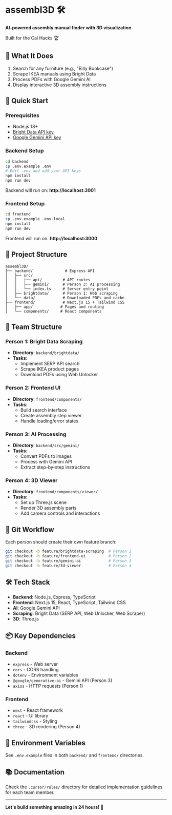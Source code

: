 # assembl3D 🛠️

**AI-powered assembly manual finder with 3D visualization**

Built for the Cal Hacks 🏆

## 🎯 What It Does

1. Search for any furniture (e.g., "Billy Bookcase")
2. Scrape IKEA manuals using Bright Data
3. Process PDFs with Google Gemini AI
4. Display interactive 3D assembly instructions

## 🚀 Quick Start

### Prerequisites
- Node.js 18+
- [Bright Data API key](https://brightdata.com)
- [Google Gemini API key](https://ai.google.dev)

### Backend Setup
```bash
cd backend
cp .env.example .env
# Edit .env and add your API keys
npm install
npm run dev
```

Backend will run on: **http://localhost:3001**

### Frontend Setup
```bash
cd frontend
cp .env.example .env.local
npm install
npm run dev
```

Frontend will run on: **http://localhost:3000**

## 📁 Project Structure

```
assembl3D/
├── backend/              # Express API
│   ├── src/
│   │   ├── api/         # API routes
│   │   ├── gemini/      # Person 3: AI processing
│   │   └── index.ts     # Server entry point
│   ├── brightdata/      # Person 1: Web scraping
│   └── data/            # Downloaded PDFs and cache
├── frontend/            # Next.js 15 + Tailwind CSS
│   ├── app/            # Pages and routing
│   └── components/     # React components
```

## 👥 Team Structure

### Person 1: Bright Data Scraping
- **Directory**: `backend/brightdata/`
- **Tasks**:
  - Implement SERP API search
  - Scrape IKEA product pages
  - Download PDFs using Web Unlocker

### Person 2: Frontend UI
- **Directory**: `frontend/components/`
- **Tasks**:
  - Build search interface
  - Create assembly step viewer
  - Handle loading/error states

### Person 3: AI Processing
- **Directory**: `backend/src/gemini/`
- **Tasks**:
  - Convert PDFs to images
  - Process with Gemini API
  - Extract step-by-step instructions

### Person 4: 3D Viewer
- **Directory**: `frontend/components/viewer/`
- **Tasks**:
  - Set up Three.js scene
  - Render 3D assembly parts
  - Add camera controls and interactions

## 🔀 Git Workflow

Each person should create their own feature branch:

```bash
git checkout -b feature/brightdata-scraping  # Person 1
git checkout -b feature/frontend-ui          # Person 2
git checkout -b feature/gemini-ai            # Person 3
git checkout -b feature/3d-viewer            # Person 4
```

## 🛠️ Tech Stack

- **Backend**: Node.js, Express, TypeScript
- **Frontend**: Next.js 15, React, TypeScript, Tailwind CSS
- **AI**: Google Gemini API
- **Scraping**: Bright Data (SERP API, Web Unlocker, Web Scraper)
- **3D**: Three.js

## 📦 Key Dependencies

### Backend
- `express` - Web server
- `cors` - CORS handling
- `dotenv` - Environment variables
- `@google/generative-ai` - Gemini API (Person 3)
- `axios` - HTTP requests (Person 1)

### Frontend
- `next` - React framework
- `react` - UI library
- `tailwindcss` - Styling
- `three` - 3D rendering (Person 4)

## 🔑 Environment Variables

See `.env.example` files in both `backend/` and `frontend/` directories.

## 📚 Documentation

Check the `.cursor/rules/` directory for detailed implementation guidelines for each team member.

---

**Let's build something amazing in 24 hours!** 🚀
